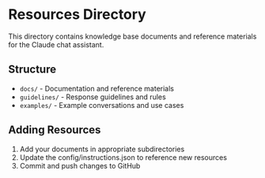 # Resources Directory

This directory contains knowledge base documents and reference materials for the Claude chat assistant.

## Structure
- `docs/` - Documentation and reference materials
- `guidelines/` - Response guidelines and rules
- `examples/` - Example conversations and use cases

## Adding Resources
1. Add your documents in appropriate subdirectories
2. Update the config/instructions.json to reference new resources
3. Commit and push changes to GitHub